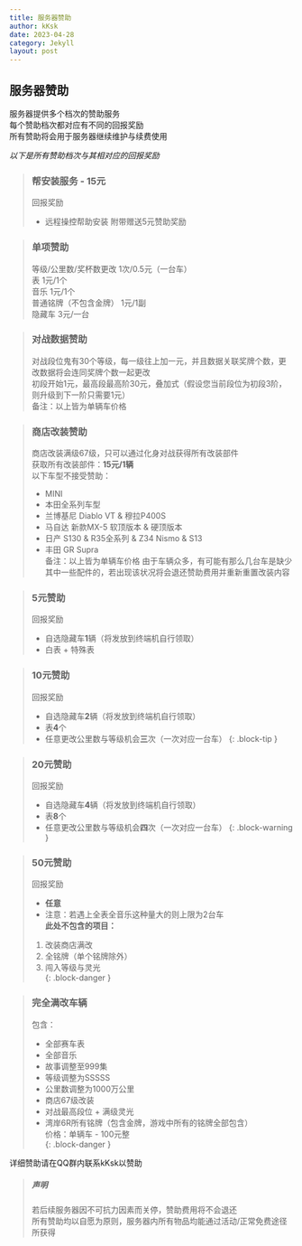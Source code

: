 ```yaml
---
title: 服务器赞助
author: kKsk
date: 2023-04-28
category: Jekyll
layout: post
---
```


## 服务器赞助

服务器提供多个档次的赞助服务  
每个赞助档次都对应有不同的回报奖励  
所有赞助将会用于服务器继续维护与续费使用

*以下是所有赞助档次与其相对应的回报奖励*

> ### 帮安装服务 - 15元
> 
> 回报奖励  
> - 远程操控帮助安装
> 附带赠送5元赞助奖励

> ### 单项赞助
> 
> 等级/公里数/奖杯数更改 1次/0.5元（一台车）  
> 表 1元/1个  
> 音乐 1元/1个  
> 普通铭牌（不包含金牌） 1元/1副  
> 隐藏车 3元/一台

> ### 对战数据赞助
> 
> 对战段位鬼有30个等级，每一级往上加一元，并且数据关联奖牌个数，更改数据将会连同奖牌个数一起更改    
> 初段开始1元，最高段最高阶30元，叠加式（假设您当前段位为初段3阶，则升级到下一阶只需要1元）  
> 备注：以上皆为单辆车价格  

> ### 商店改装赞助
> 
> 商店改装满级67级，只可以通过化身对战获得所有改装部件  
> 获取所有改装部件：**15元/1辆**  
> 以下车型不接受赞助：  
> - MINI  
> - 本田全系列车型  
> - 兰博基尼 Diablo VT & 穆拉P400S  
> - 马自达 新款MX-5 软顶版本 & 硬顶版本
> - 日产 S130 & R35全系列 & Z34 Nismo & S13
> - 丰田 GR Supra  
> 备注：以上皆为单辆车价格
> 由于车辆众多，有可能有那么几台车是缺少其中一些配件的，若出现该状况将会退还赞助费用并重新重置改装内容

> ### 5元赞助
> 
> 回报奖励  
> - 自选隐藏车**1**辆（将发放到终端机自行领取）
> - 白表 + 特殊表

> ### 10元赞助
> 
> 回报奖励  
> - 自选隐藏车**2**辆（将发放到终端机自行领取）
> - 表**4**个
> - 任意更改公里数与等级机会**三**次（一次对应一台车）
{: .block-tip }

> ### 20元赞助
> 
> 回报奖励  
> - 自选隐藏车**4**辆（将发放到终端机自行领取）
> - 表**8**个
> - 任意更改公里数与等级机会**四**次（一次对应一台车）
{: .block-warning }

> ### 50元赞助
> 
> 回报奖励  
> - **任意**  
> - 注意：若遇上全表全音乐这种量大的则上限为2台车  
> **此处不包含的项目：**  
> 1. 改装商店满改  
> 2. 全铭牌（单个铭牌除外）  
> 3. 闯入等级与灵光  
{: .block-danger }

> ### 完全满改车辆
>
> 包含：  
> - 全部赛车表  
> - 全部音乐  
> - 故事调整至999集  
> - 等级调整为SSSSS  
> - 公里数调整为1000万公里  
> - 商店67级改装  
> - 对战最高段位 + 满级灵光  
> - 湾岸6R所有铭牌（包含金牌，游戏中所有的铭牌全部包含）  
> 价格：单辆车 - 100元整  
{: .block-danger }

详细赞助请在QQ群内联系kKsk以赞助

> ##### 声明
> 
> 若后续服务器因不可抗力因素而关停，赞助费用将不会退还  
> 所有赞助均以自愿为原则，服务器内所有物品均能通过活动/正常免费途径所获得
